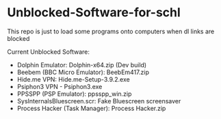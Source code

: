 # Unblocked-Software-for-schl
This repo is just to load some programs onto computers when dl links are blocked

Current Unblocked Software:

- Dolphin Emulator: Dolphin-x64.zip (Dev build)
- Beebem (BBC Micro Emulator): BeebEm417.zip
- Hide.me VPN: Hide.me-Setup-3.9.2.exe
- Psiphon3 VPN - Psiphon3.exe
- PPSSPP (PSP Emulator): ppsspp_win.zip
- SysInternalsBluescreen.scr: Fake Bluescreen screensaver
- Process Hacker (Task Manager): Process Hacker.zip

